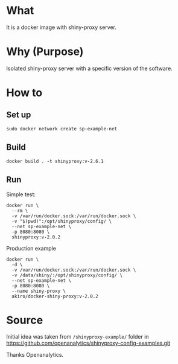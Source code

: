 # What

It is a docker image with shiny-proxy server.

# Why (Purpose)

Isolated shiny-proxy server with a specific version of the software.

# How to

## Set up

	sudo docker network create sp-example-net

## Build

	docker build . -t shinyproxy:v-2.6.1

## Run

Simple test:

	docker run \
	  --rm \
	  -v /var/run/docker.sock:/var/run/docker.sock \
	  -v "$(pwd)":/opt/shinyproxy/config/ \
	  --net sp-example-net \
	  -p 8080:8080 \
	  shinyproxy:v-2.0.2

Production example

	docker run \
	  -d \
	  -v /var/run/docker.sock:/var/run/docker.sock \
	  -v /data/shiny/:/opt/shinyproxy/config/ \
	  --net sp-example-net \
	  -p 8080:8080 \
	  --name shiny-proxy \
	  akiro/docker-shiny-proxy:v-2.0.2

# Source

Initial idea was taken from `/shinyproxy-example/` folder in https://github.com/openanalytics/shinyproxy-config-examples.git

Thanks Openanalytics.



